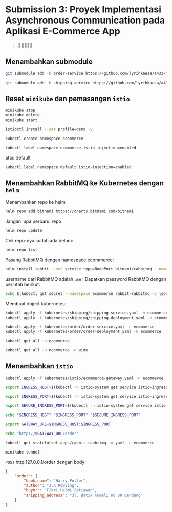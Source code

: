 # Submission 3: Proyek Implementasi Asynchronous Communication pada Aplikasi E-Commerce App

> 🌟🌟🌟🌟🌟

## Menambahkan submodule

```bash
git submodule add -b order-service https://github.com/lyrihkaesa/a433-microservices.git order-service
```

```bash
git submodule add -b shipping-service https://github.com/lyrihkaesa/a433-microservices.git shipping-service
```

## Reset `minikube` dan pemasangan `istio`

```bash
minikube stop
minikube delete
minikube start
```

```bash
istioctl install --set profile=demo -y
```

```bash
kubectl create namespace ecommerce
```

```bash
kubectl label namespace ecommerce istio-injection=enabled
```

atau default

```bash
kubectl label namespace default istio-injection=enabled
```
## Menambahkan RabbitMQ ke Kubernetes dengan `helm`

Menambahkan repo ke helm

```bash
helm repo add bitnami https://charts.bitnami.com/bitnami
```

Jangan lupa perbarui repo

```bash
helm repo update
```

Cek repo-nya sudah ada belum:

```bash
helm repo list
```

Pasang RabbitMQ dengan namespace ecommerce:

```bash
helm install rabbit --set service.type=NodePort bitnami/rabbitmq --namespace ecommerce
```

username dari RabbitMQ adalah `user`
Dapatkan password RabbitMQ dengan perintah berikut:

```bash
echo $(kubectl get secret --namespace ecommerce rabbit-rabbitmq -o jsonpath="{.data.rabbitmq-password}" | base64 -d)
```

Membuat object kubernetes:

```bash
kubectl apply -f kubernetes/shipping/shipping-service.yaml -n ecommerce
kubectl apply -f kubernetes/shipping/shipping-deployment.yaml -n ecommerce

kubectl apply -f kubernetes/order/order-service.yaml -n ecommerce
kubectl apply -f kubernetes/order/order-deployment.yaml -n ecommerce
```


```bash
kubectl get all -n ecommerce
```

```bash
kubectl get all -n ecommerce -o wide
```

## Menambahkan `istio`

```bash
kubectl apply -f kubernetes/istio/ecommerce-gateway.yaml -n ecommerce
```

```bash
export INGRESS_HOST=$(kubectl -n istio-system get service istio-ingressgateway -o jsonpath='{.status.loadBalancer.ingress[0].ip}')
```

```bash
export INGRESS_PORT=$(kubectl -n istio-system get service istio-ingressgateway -o jsonpath='{.spec.ports[?(@.name=="http2")].port}')
```

```bash
export SECURE_INGRESS_PORT=$(kubectl -n istio-system get service istio-ingressgateway -o jsonpath='{.spec.ports[?(@.name=="https")].port}')
```

```bash
echo "$INGRESS_HOST" "$INGRESS_PORT" "$SECURE_INGRESS_PORT"
```

```bash
export GATEWAY_URL=$INGRESS_HOST:$INGRESS_PORT
```

```bash
echo "http://$GATEWAY_URL/order"
```

```bash
kubectl get statefulset.apps/rabbit-rabbitmq -o yaml -n ecommerce
```

```bash
minikube tunnel
```

`POST` http:127.0.0.1/order dengan body:

```json
{
    "order": {
        "book_name": "Harry Potter",
        "author": "J.K Rowling",
        "buyer": "Fikri Helmi Setiawan",
        "shipping_address": "Jl. Batik Kumeli no 50 Bandung"
    }
}
```
